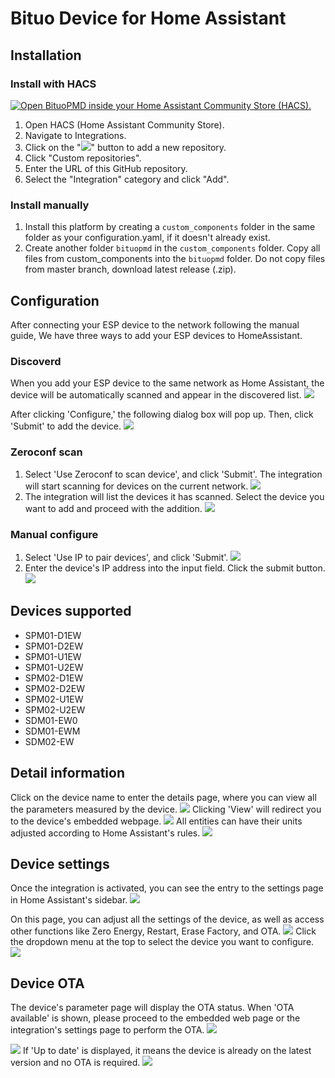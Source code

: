 # Bituo Device for Home Assistant

## Installation

### Install with HACS 

[![Open BituoPMD inside your Home Assistant Community Store (HACS).](https://my.home-assistant.io/badges/hacs_repository.svg)](https://my.home-assistant.io/redirect/hacs_repository/?owner=Script0803&repository=bituopmd&category=integration)

1. Open HACS (Home Assistant Community Store).
2. Navigate to Integrations.
3. Click on the "![](/images/symbol-1.png)" button to add a new repository.
4. Click "Custom repositories".
5. Enter the URL of this GitHub repository.
6. Select the "Integration" category and click "Add".

### Install manually

1. Install this platform by creating a `custom_components` folder in the same folder as your configuration.yaml, if it doesn't already exist.
2. Create another folder `bituopmd` in the `custom_components` folder. Copy all files from custom_components into the `bituopmd` folder. Do not copy files from master branch, download latest release (.zip).

## Configuration

After connecting your ESP device to the network following the manual guide, We have three ways to add your ESP devices to HomeAssistant.

### Discoverd

When you add your ESP device to the same network as Home Assistant, the device will be automatically scanned and appear in the discovered list.
![](/images/discoverd.png)

After clicking 'Configure,' the following dialog box will pop up. Then, click 'Submit' to add the device.
![](/images/discoverd-config.jpg)

### Zeroconf scan

1. Select 'Use Zeroconf to scan device', and click 'Submit'. The integration will start scanning for devices on the current network.
![](/images/zeroconf-1.jpg)
2. The integration will list the devices it has scanned. Select the device you want to add and proceed with the addition.
![](/images/zeroconf-2.jpg)

### Manual configure

1. Select 'Use IP to pair devices', and click 'Submit'.
![](/images/manual-1.jpg)
2. Enter the device's IP address into the input field. Click the submit button.
![](/images/manual-2.jpg)

## Devices supported
- SPM01-D1EW
- SPM01-D2EW
- SPM01-U1EW
- SPM01-U2EW
- SPM02-D1EW
- SPM02-D2EW
- SPM02-U1EW
- SPM02-U2EW
- SDM01-EW0
- SDM01-EWM
- SDM02-EW

## Detail information

Click on the device name to enter the details page, where you can view all the parameters measured by the device.
![](/images/interface-1.jpg)
Clicking 'View' will redirect you to the device's embedded webpage.
![](/images/interface-2.jpg)
All entities can have their units adjusted according to Home Assistant's rules.
![](/images/interface-3.jpg)

## Device settings

Once the integration is activated, you can see the entry to the settings page in Home Assistant's sidebar.
![](/images/UI-1.jpg)

On this page, you can adjust all the settings of the device, as well as access other functions like Zero Energy, Restart, Erase Factory, and OTA.
![](/images/UI-2.jpg)
Click the dropdown menu at the top to select the device you want to configure.
![](/images/UI-3.png)

## Device OTA
The device's parameter page will display the OTA status. When 'OTA available' is shown, please proceed to the embedded web page or the integration's settings page to perform the OTA.
![](/images/OTA-2.jpg)

![](/images/OTA-3.jpg)
If 'Up to date' is displayed, it means the device is already on the latest version and no OTA is required.
![](/images/OTA-1.jpg)
